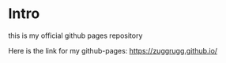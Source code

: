 # Intro

this is my official github pages repository

Here is the link for my github-pages: https://zuggrugg.github.io/



